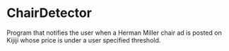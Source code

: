 # ChairDetector
Program that notifies the user when a Herman Miller chair ad is posted on Kijiji whose price is under a user specified threshold. 
